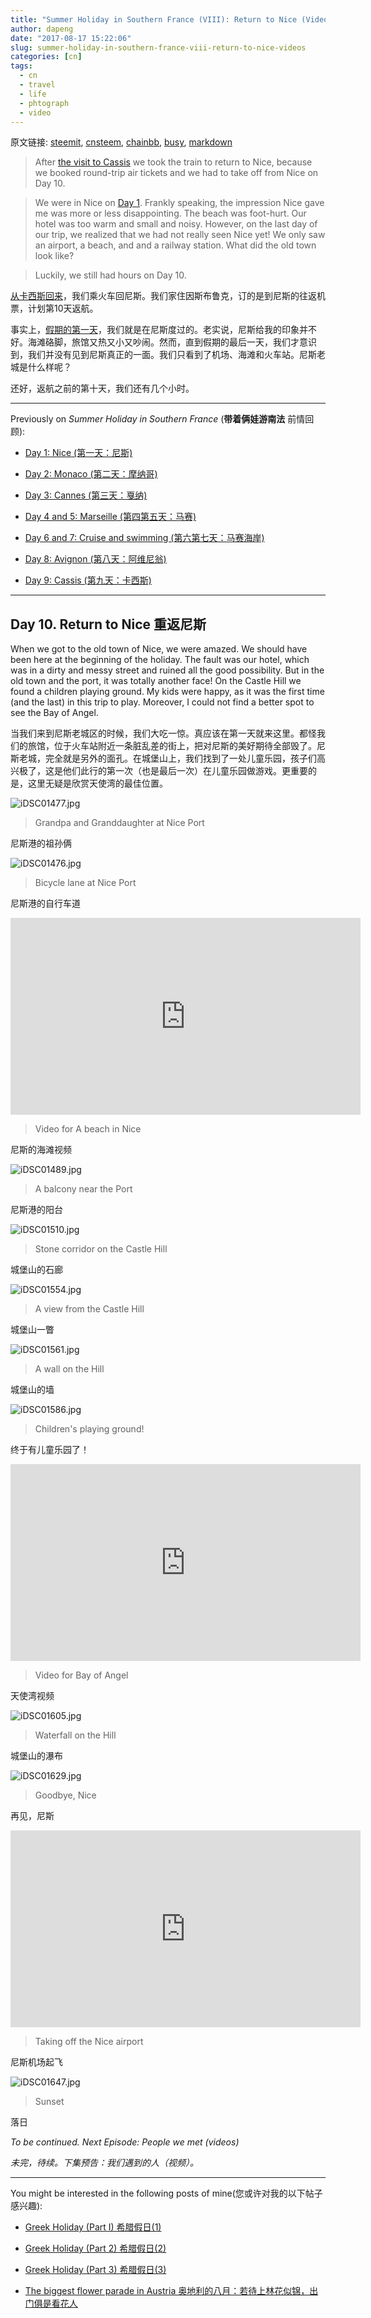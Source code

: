 ```yaml
---
title: "Summer Holiday in Southern France (VIII): Return to Nice (Videos) 带着俩娃游南法 (第十天): 重返尼斯 (视频)"
author: dapeng
date: "2017-08-17 15:22:06"
slug: summer-holiday-in-southern-france-viii-return-to-nice-videos
categories: [cn]
tags: 
  - cn
  - travel
  - life
  - phtograph
  - video
---
```


原文链接: [steemit](https://steemit.com/cn/@dapeng/summer-holiday-in-southern-france-viii-return-to-nice-videos), [cnsteem](https://cnsteem.com/cn/@dapeng/summer-holiday-in-southern-france-viii-return-to-nice-videos), [chainbb](https://chainbb.com/cn/@dapeng/summer-holiday-in-southern-france-viii-return-to-nice-videos), [busy](https://busy.org/cn/@dapeng/summer-holiday-in-southern-france-viii-return-to-nice-videos), [markdown](https://raw.githubusercontent.com/pzhaonet/steem_mirror/master/content/post/summer-holiday-in-southern-france-viii-return-to-nice-videos.md)

> After  [the visit to Cassis](https://steemit.com/cn/@dapeng/summer-holiday-in-southern-france-vii-cassis) we took the train to return to Nice, because we booked round-trip air tickets and we had to take off from Nice on Day 10. 

>
> We were in Nice on [Day 1](https://steemit.com/cn/@dapeng/summer-holidy-in-southern-france-i-1). Frankly speaking, the impression Nice gave me was more or less disappointing. The beach was foot-hurt. Our hotel was too warm and small and noisy. However, on the last day of our trip, we realized that we had not really seen Nice yet! We only saw an airport, a beach, and and a railway station. What did the old town look like?

>
> Luckily, we still had hours on Day 10.


[从卡西斯回来](https://steemit.com/cn/@dapeng/summer-holiday-in-southern-france-vii-cassis)，我们乘火车回尼斯。我们家住因斯布鲁克，订的是到尼斯的往返机票，计划第10天返航。


事实上，[假期的第一天](https://steemit.com/cn/@dapeng/summer-holidy-in-southern-france-i-1)，我们就是在尼斯度过的。老实说，尼斯给我的印象并不好。海滩硌脚，旅馆又热又小又吵闹。然而，直到假期的最后一天，我们才意识到，我们并没有见到尼斯真正的一面。我们只看到了机场、海滩和火车站。尼斯老城是什么样呢？


还好，返航之前的第十天，我们还有几个小时。


---


Previously on *Summer Holiday in Southern France* (**带着俩娃游南法** 前情回顾):

- [Day 1: Nice (第一天：尼斯)](https://steemit.com/cn/@dapeng/summer-holidy-in-southern-france-i-1)

- [Day 2: Monaco (第二天：摩纳哥)](https://steemit.com/cn/@dapeng/summer-holidy-in-southern-france-ii-monoca-2)

- [Day 3: Cannes (第三天：戛纳)](https://steemit.com/cn/@dapeng/summer-holidy-in-southern-france-iii-cannes-3)

- [Day 4 and 5: Marseille (第四第五天：马赛)](https://steemit.com/cn/@dapeng/summer-holidy-in-southern-france-iv-marseille)

- [Day 6 and 7: Cruise and swimming (第六第七天：马赛海岸)](https://steemit.com/cn/@dapeng/summer-holidy-in-southern-france-v-coast)

- [Day 8: Avignon (第八天：阿维尼翁)](https://steemit.com/cn/@dapeng/summer-holiday-in-southern-france-vi-avignon)

- [Day 9: Cassis (第九天：卡西斯)](https://steemit.com/cn/@dapeng/summer-holiday-in-southern-france-vii-cassis)


---


## Day 10. Return to Nice 重返尼斯


When we got to the old town of Nice, we were amazed. We should have been here at the beginning of the holiday. The fault was our hotel, which was in a dirty and messy street and ruined all the good possibility. But in the old town and the port, it was totally another face! On the Castle Hill we found a children playing ground. My kids were happy, as it was the first time (and the last) in this trip to play. Moreover, I could not find a better spot to see the Bay of Angel.


当我们来到尼斯老城区的时候，我们大吃一惊。真应该在第一天就来这里。都怪我们的旅馆，位于火车站附近一条脏乱差的街上，把对尼斯的美好期待全部毁了。尼斯老城，完全就是另外的面孔。在城堡山上，我们找到了一处儿童乐园，孩子们高兴极了，这是他们此行的第一次（也是最后一次）在儿童乐园做游戏。更重要的是，这里无疑是欣赏天使湾的最佳位置。


![iDSC01477.jpg](https://steemitimages.com/DQmUcUEngxuYZPt1RnvBhaZpLY6LGNXepPMNiRyz3cX8ApK/iDSC01477.jpg)


> Grandpa and Granddaughter at Nice Port


尼斯港的祖孙俩



![iDSC01476.jpg](https://steemitimages.com/DQmS71gU9MTDdQRn4kx3jvsSbSzFo6myCtwEobqEN98zn5K/iDSC01476.jpg)


> Bicycle lane at Nice Port


尼斯港的自行车道





<iframe width="560" height="315" src="https://www.youtube.com/embed/Py7IINlKrIg" frameborder="0" allowfullscreen></iframe>


> Video for A beach in Nice


尼斯的海滩视频



![iDSC01489.jpg](https://steemitimages.com/DQmPSTLj8KTUVDhSVxP4RqzJpkoRR66YDGivTKX2aTAJKQp/iDSC01489.jpg)


> A balcony near the Port


尼斯港的阳台


![iDSC01510.jpg](https://steemitimages.com/DQmaAug6xM7tJmoaZPyYFidyNKGtLkwKYNCN3U5pVKYzEJD/iDSC01510.jpg)


> Stone corridor on the Castle Hill


城堡山的石廊


![iDSC01554.jpg](https://steemitimages.com/DQmRnEFpTJNAPtaXAcWjLscXsVTRsyXXXkLoWptEVTHDASw/iDSC01554.jpg)


>  A view from the Castle Hill


城堡山一瞥


![iDSC01561.jpg](https://steemitimages.com/DQmbgyMDwCDXzAxgD7XrXrRDMR1fa3sLTLPJ7uf9uMtHepb/iDSC01561.jpg)


> A wall on the Hill


城堡山的墙


![iDSC01586.jpg](https://steemitimages.com/DQmPeCQ1U2V9GR2jNW3K65WqxYpDRomujLU63HMcV2jakUj/iDSC01586.jpg)


> Children's playing ground!


终于有儿童乐园了！



<iframe width="560" height="315" src="https://www.youtube.com/embed/OEHvkrneaCg" frameborder="0" allowfullscreen></iframe>


> Video for Bay of Angel


天使湾视频





![iDSC01605.jpg](https://steemitimages.com/DQme1Tvk81PB1TPu3o25d7Zt3ADzZpCFzN9XRpCB5HiKLbw/iDSC01605.jpg)


> Waterfall on the Hill


城堡山的瀑布


![iDSC01629.jpg](https://steemitimages.com/DQmZhQrZ4nn9eRtmjvHLoji6ZUTA6JnRuFCaUBAvVTHmjdJ/iDSC01629.jpg)


> Goodbye, Nice


再见，尼斯


<iframe width="560" height="315" src="https://www.youtube.com/embed/uOhGd_rEgHA" frameborder="0" allowfullscreen></iframe>


> Taking off the Nice airport


尼斯机场起飞


![iDSC01647.jpg](https://steemitimages.com/DQmVLqdxEpud7XM7UYsrgaGXfu9Z4cAF3mmH8djUEGmxELK/iDSC01647.jpg)


> Sunset


落日





*To be continued. Next Episode: People we met (videos)* 


*未完，待续。下集预告：我们遇到的人（视频）。*


---


You might be interested in the following posts of mine(您或许对我的以下帖子感兴趣):

- [Greek Holiday (Part I) 希腊假日(1)](https://steemit.com/cn/@dapeng/greek-holiday-part-i-1)

- [Greek Holiday (Part 2)   希腊假日(2)](https://steemit.com/cn/@dapeng/greek-holiday-part-2-2)

- [Greek Holiday (Part 3) 希腊假日(3)](https://steemit.com/cn/@someone/greek-holiday-part-3-3-by-dapeng)

- [The biggest flower parade in Austria 奥地利的八月：若待上林花似锦，出门俱是看花人](https://steemit.com/cn/@dapeng/flower-parade-in-ebbs-austria)

